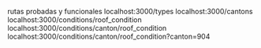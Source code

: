 rutas probadas y funcionales
localhost:3000/types
localhost:3000/cantons
localhost:3000/conditions/roof_condition
localhost:3000/conditions/canton/roof_condition
localhost:3000/conditions/canton/roof_condition?canton=904